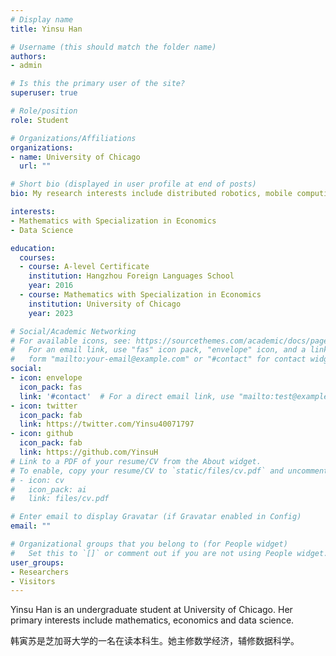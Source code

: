```yaml
---
# Display name
title: Yinsu Han

# Username (this should match the folder name)
authors:
- admin

# Is this the primary user of the site?
superuser: true

# Role/position
role: Student

# Organizations/Affiliations
organizations:
- name: University of Chicago
  url: ""

# Short bio (displayed in user profile at end of posts)
bio: My research interests include distributed robotics, mobile computing and programmable matter.

interests:
- Mathematics with Specialization in Economics
- Data Science

education:
  courses:
  - course: A-level Certificate
    institution: Hangzhou Foreign Languages School
    year: 2016
  - course: Mathematics with Specialization in Economics
    institution: University of Chicago
    year: 2023

# Social/Academic Networking
# For available icons, see: https://sourcethemes.com/academic/docs/page-builder/#icons
#   For an email link, use "fas" icon pack, "envelope" icon, and a link in the
#   form "mailto:your-email@example.com" or "#contact" for contact widget.
social:
- icon: envelope
  icon_pack: fas
  link: '#contact'  # For a direct email link, use "mailto:test@example.org".
- icon: twitter
  icon_pack: fab
  link: https://twitter.com/Yinsu40071797
- icon: github
  icon_pack: fab
  link: https://github.com/YinsuH
# Link to a PDF of your resume/CV from the About widget.
# To enable, copy your resume/CV to `static/files/cv.pdf` and uncomment the lines below.
# - icon: cv
#   icon_pack: ai
#   link: files/cv.pdf

# Enter email to display Gravatar (if Gravatar enabled in Config)
email: ""

# Organizational groups that you belong to (for People widget)
#   Set this to `[]` or comment out if you are not using People widget.
user_groups:
- Researchers
- Visitors
---
```


Yinsu Han is an undergraduate student at University of Chicago. Her primary interests include mathematics, economics and data science. 

韩寅苏是芝加哥大学的一名在读本科生。她主修数学经济，辅修数据科学。

